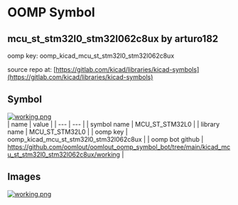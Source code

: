 # OOMP Symbol  
## mcu_st_stm32l0_stm32l062c8ux  by arturo182  
  
oomp key: oomp_kicad_mcu_st_stm32l0_stm32l062c8ux  
  
source repo at: [https://gitlab.com/kicad/libraries/kicad-symbols](https://gitlab.com/kicad/libraries/kicad-symbols)  
## Symbol  
  
[![working.png](working_600.png)](working.png)  
| name | value | 
| --- | --- | 
| symbol name | MCU_ST_STM32L0 | 
| library name | MCU_ST_STM32L0 | 
| oomp key | oomp_kicad_mcu_st_stm32l0_stm32l062c8ux | 
| oomp bot github | https://github.com/oomlout/oomlout_oomp_symbol_bot/tree/main/kicad_mcu_st_stm32l0_stm32l062c8ux/working | 
## Images  
  
[![working.png](working_140.png)](working.png)  
